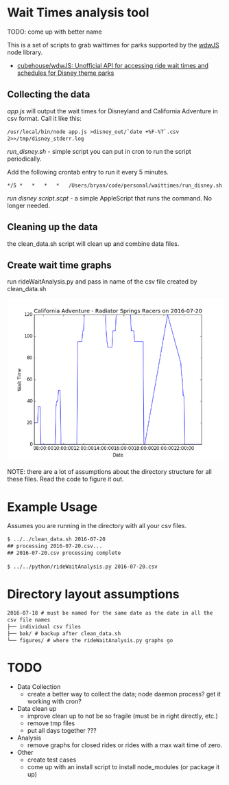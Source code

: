 # Wait Times analysis tool

TODO: come up with better name

This is a set of scripts to grab waittimes for parks supported by the [wdwJS](https://github.com/cubehouse/wdwJS) node library.

* [cubehouse/wdwJS: Unofficial API for accessing ride wait times and schedules for Disney theme parks]( https://github.com/cubehouse/wdwJS )

## Collecting the data

*app.js* will output the wait times for Disneyland and California Adventure in csv format. Call it like this:

```
/usr/local/bin/node app.js >disney_out/`date +%F-%T`.csv 2>>/tmp/disney_stderr.log
``` 

*run_disney.sh* - simple script you can put in cron to run the script periodically.

Add the following crontab entry to run it every 5 minutes. 
```
*/5	*	*	*	*	/Users/bryan/code/personal/waittimes/run_disney.sh
```

*run disney script.scpt* - a simple AppleScript that runs the command.  No longer needed.

## Cleaning up the data 

the clean_data.sh script will clean up and combine data files.

## Create wait time graphs

run rideWaitAnalysis.py and pass in name of the csv file created by clean_data.sh

![example graph](https://github.com/bgebhardt/waittimes/blob/master/California%20Adventure-Radiator%20Springs%20Racers--2016-07-20.png "Example Graph")

NOTE: there are a lot of assumptions about the directory structure for all these files.  Read the code to figure it out.


# Example Usage

Assumes you are running in the directory with all your csv files.

```
$ ../../clean_data.sh 2016-07-20
## processing 2016-07-20.csv...
## 2016-07-20.csv processing complete

$ ../../python/rideWaitAnalysis.py 2016-07-20.csv

```

# Directory layout assumptions

```
2016-07-18 # must be named for the same date as the date in all the csv file names
├── individual csv files
├── bak/ # backup after clean_data.sh
└── figures/ # where the rideWaitAnalysis.py graphs go
```

# TODO

* Data Collection
	* create a better way to collect the data; node daemon process? get it working with cron?
* Data clean up
	* improve clean up to not be so fragile (must be in right directly, etc.)
	* remove tmp files
	* put all days together ???
* Analysis
	* remove graphs for closed rides or rides with a max wait time of zero.
* Other
	* create test cases
	* come up with an install script to install node_modules (or package it up)
